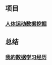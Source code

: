## 项目

### [人体运动数据挖掘](https://github.com/wutong798/Human_Activity_Recognition_with_Smartphones)



## 总结

### [我的数据学习经历](数据科学入门.md)

